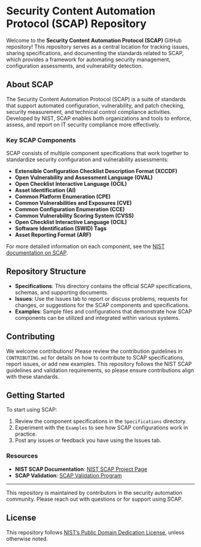 # Security Content Automation Protocol (SCAP) Repository

Welcome to the **Security Content Automation Protocol (SCAP)** GitHub repository! This repository serves as a central location for tracking issues, sharing specifications, and documenting the standards related to SCAP, which provides a framework for automating security management, configuration assessments, and vulnerability detection.

## About SCAP

The Security Content Automation Protocol (SCAP) is a suite of standards that support automated configuration, vulnerability, and patch checking, security measurement, and technical control compliance activities. Developed by NIST, SCAP enables both organizations and tools to enforce, assess, and report on IT security compliance more effectively.

### Key SCAP Components

SCAP consists of multiple component specifications that work together to standardize security configuration and vulnerability assessments:
- **Extensible Configuration Checklist Description Format (XCCDF)**
- **Open Vulnerability and Assessment Language (OVAL)**
- **Open Checklist Interactive Language (OCIL)**
- **Asset Identification (AI)**
- **Common Platform Enumeration (CPE)**
- **Common Vulnerabilities and Exposures (CVE)**
- **Common Configuration Enumeration (CCE)**
- **Common Vulnerability Scoring System (CVSS)**
- **Open Checklist Interactive Language (OCIL)**
- **Software Identification (SWID) Tags**
- **Asset Reporting Format (ARF)**

For more detailed information on each component, see the [NIST documentation on SCAP](https://csrc.nist.gov/projects/security-content-automation-protocol/).

## Repository Structure

- **Specifications**: This directory contains the official SCAP specifications, schemas, and supporting documents.
- **Issues**: Use the Issues tab to report or discuss problems, requests for changes, or suggestions for the SCAP components and specifications.
- **Examples**: Sample files and configurations that demonstrate how SCAP components can be utilized and integrated within various systems.

## Contributing

We welcome contributions! Please review the contribution guidelines in `CONTRIBUTING.md` for details on how to contribute to SCAP specifications, report issues, or add new examples. This repository follows the NIST SCAP guidelines and validation requirements, so please ensure contributions align with these standards.

## Getting Started

To start using SCAP:
1. Review the component specifications in the `Specifications` directory.
2. Experiment with the `Examples` to see how SCAP configurations work in practice.
3. Post any issues or feedback you have using the Issues tab.

### Resources

- **NIST SCAP Documentation**: [NIST SCAP Project Page](https://csrc.nist.gov/Projects/security-content-automation-protocol)
- **SCAP Validation**: [SCAP Validation Program](https://csrc.nist.gov/Projects/scap-validation-program)

---

This repository is maintained by contributors in the security automation community. Please reach out with questions or for support using SCAP.

## License

This repository follows [NIST’s Public Domain Dedication License](https://www.nist.gov/open/license), unless otherwise noted.
